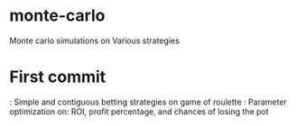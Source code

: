 # monte-carlo
Monte carlo simulations on Various strategies

# First commit 
: Simple and contiguous betting strategies on game of roulette
: Parameter optimization on: ROI, profit percentage, and chances of losing the pot

